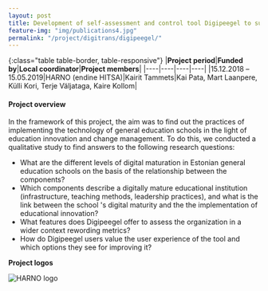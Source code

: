 ```yaml
---
layout: post
title: Development of self-assessment and control tool Digipeegel to support the digitization of schools 
feature-img: "img/publications4.jpg"
permalink: "/project/digitrans/digipeegel/"
---
```


{:class="table table-border, table-responsive"}
|**Project period**|**Funded by**|**Local coordinator**|**Project members**|
|----|----|----|----|
|15.12.2018 –15.05.2019|HARNO (endine HITSA)|Kairit Tammets|Kai Pata, Mart Laanpere, Külli Kori, Terje Väljataga, Kaire Kollom|

#### Project overview
In the framework of this project, the aim was to find out the practices of implementing the technology of general education schools in the light of education innovation and change management. To do this, we conducted a qualitative study to find answers to the following research questions:
- What are the different levels of digital maturation in Estonian general education schools on the basis of the relationship between the components?
- Which components describe a digitally mature educational institution (infrastructure, teaching methods, leadership practices), and what is the link between the school 's digital maturity and the the implementation of educational innovation?
- What features does Digipeegel offer to assess the organization in a wider context rewording metrics?
- How do Digipeegel users value the user experience of the tool and which options they see for improving it? 

**Project logos**
<div> 
    <img class="img-fluid-innews" src="{{ '/img/financier_logos/HARNO.jpg' | prepend: site.baseurl }}" alt="HARNO logo">
</div>